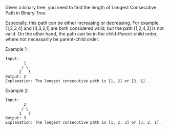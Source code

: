 Given a binary tree, you need to find the length of Longest Consecutive Path in Binary Tree.

Especially, this path can be either increasing or decreasing. For example, [1,2,3,4] and [4,3,2,1] are both considered valid, but the path [1,2,4,3] is not valid. On the other hand, the path can be in the child-Parent-child order, where not necessarily be parent-child order.

Example 1:

~~~
Input:
        1
       / \
      2   3
Output: 2
Explanation: The longest consecutive path is [1, 2] or [2, 1].
~~~

Example 2:

~~~
Input:
        2
       / \
      1   3
Output: 3
Explanation: The longest consecutive path is [1, 2, 3] or [3, 2, 1].
~~~
